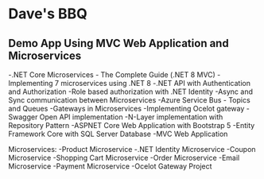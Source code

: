 # Dave's BBQ
## Demo App Using MVC Web Application and Microservices


-.NET Core Microservices - The Complete Guide (.NET 8 MVC)
-Implementing 7 microservices using .NET 8
-.NET API with Authentication and Authorization
-Role based authorization with .NET Identity
-Async and Sync communication between Microservices
-Azure Service Bus - Topics and Queues
-Gateways in Microservices
-Implementing Ocelot gateway
-Swagger Open API implementation
-N-Layer implementation with Repository Pattern
-ASPNET Core Web Application with Bootstrap 5
-Entity Framework Core with SQL Server Database
-MVC Web Application

Microservices:
-Product Microservice
-.NET Identity Microservice
-Coupon Microservice
-Shopping Cart Microservice
-Order Microservice
-Email Microservice
-Payment Microservice
-Ocelot Gateway Project

